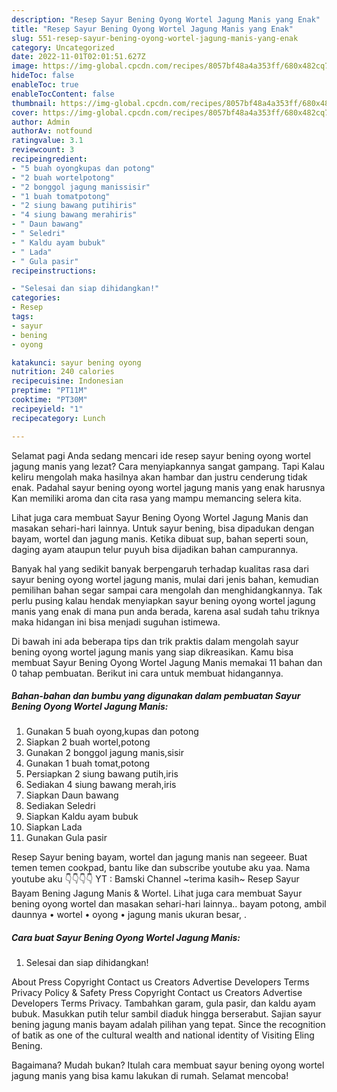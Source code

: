 ```yaml
---
description: "Resep Sayur Bening Oyong Wortel Jagung Manis yang Enak"
title: "Resep Sayur Bening Oyong Wortel Jagung Manis yang Enak"
slug: 551-resep-sayur-bening-oyong-wortel-jagung-manis-yang-enak
category: Uncategorized
date: 2022-11-01T02:01:51.627Z
image: https://img-global.cpcdn.com/recipes/8057bf48a4a353ff/680x482cq70/sayur-bening-oyong-wortel-jagung-manis-foto-resep-utama.jpg
hideToc: false
enableToc: true
enableTocContent: false
thumbnail: https://img-global.cpcdn.com/recipes/8057bf48a4a353ff/680x482cq70/sayur-bening-oyong-wortel-jagung-manis-foto-resep-utama.jpg
cover: https://img-global.cpcdn.com/recipes/8057bf48a4a353ff/680x482cq70/sayur-bening-oyong-wortel-jagung-manis-foto-resep-utama.jpg
author: Admin
authorAv: notfound
ratingvalue: 3.1
reviewcount: 3
recipeingredient:
- "5 buah oyongkupas dan potong"
- "2 buah wortelpotong"
- "2 bonggol jagung manissisir"
- "1 buah tomatpotong"
- "2 siung bawang putihiris"
- "4 siung bawang merahiris"
- " Daun bawang"
- " Seledri"
- " Kaldu ayam bubuk"
- " Lada"
- " Gula pasir"
recipeinstructions:

- "Selesai dan siap dihidangkan!"
categories:
- Resep
tags:
- sayur
- bening
- oyong

katakunci: sayur bening oyong 
nutrition: 240 calories
recipecuisine: Indonesian
preptime: "PT11M"
cooktime: "PT30M"
recipeyield: "1"
recipecategory: Lunch

---
```



Selamat pagi Anda sedang mencari ide resep sayur bening oyong wortel jagung manis yang lezat? Cara menyiapkannya sangat gampang. Tapi Kalau keliru mengolah maka hasilnya akan hambar dan justru cenderung tidak enak. Padahal sayur bening oyong wortel jagung manis yang enak harusnya Kan memiliki aroma dan cita rasa yang mampu memancing selera kita.


Lihat juga cara membuat Sayur Bening Oyong Wortel Jagung Manis dan masakan sehari-hari lainnya. Untuk sayur bening, bisa dipadukan dengan bayam, wortel dan jagung manis. Ketika dibuat sup, bahan seperti soun, daging ayam ataupun telur puyuh bisa dijadikan bahan campurannya.

Banyak hal yang sedikit banyak berpengaruh terhadap kualitas rasa dari sayur bening oyong wortel jagung manis, mulai dari jenis bahan, kemudian pemilihan bahan segar sampai cara mengolah dan menghidangkannya. Tak perlu pusing kalau hendak menyiapkan sayur bening oyong wortel jagung manis yang enak di mana pun anda berada, karena asal sudah tahu triknya maka hidangan ini bisa menjadi suguhan istimewa.


Di bawah ini ada beberapa tips dan trik praktis dalam mengolah sayur bening oyong wortel jagung manis yang siap dikreasikan. Kamu bisa membuat Sayur Bening Oyong Wortel Jagung Manis memakai 11 bahan dan 0 tahap pembuatan. Berikut ini cara untuk membuat hidangannya.

<!--inarticleads1-->

##### Bahan-bahan dan bumbu yang digunakan dalam pembuatan Sayur Bening Oyong Wortel Jagung Manis:

1. Gunakan 5 buah oyong,kupas dan potong
1. Siapkan 2 buah wortel,potong
1. Gunakan 2 bonggol jagung manis,sisir
1. Gunakan 1 buah tomat,potong
1. Persiapkan 2 siung bawang putih,iris
1. Sediakan 4 siung bawang merah,iris
1. Siapkan  Daun bawang
1. Sediakan  Seledri
1. Siapkan  Kaldu ayam bubuk
1. Siapkan  Lada
1. Gunakan  Gula pasir


Resep Sayur bening bayam, wortel dan jagung manis nan segeeer. Buat temen temen cookpad, bantu like dan subscribe youtube aku yaa. Nama youtube aku 👇👇👇👇 YT : Bamski Channel ~terima kasih~ Resep Sayur Bayam Bening Jagung Manis &amp; Wortel. Lihat juga cara membuat Sayur bening oyong wortel dan masakan sehari-hari lainnya.. bayam potong, ambil daunnya • wortel • oyong • jagung manis ukuran besar, . 

<!--inarticleads2-->

##### Cara buat Sayur Bening Oyong Wortel Jagung Manis:


1. Selesai dan siap dihidangkan!

About Press Copyright Contact us Creators Advertise Developers Terms Privacy Policy &amp; Safety Press Copyright Contact us Creators Advertise Developers Terms Privacy. Tambahkan garam, gula pasir, dan kaldu ayam bubuk. Masukkan putih telur sambil diaduk hingga berserabut. Sajian sayur bening jagung manis bayam adalah pilihan yang tepat. Since the recognition of batik as one of the cultural wealth and national identity of Visiting Eling Bening. 

Bagaimana? Mudah bukan? Itulah cara membuat sayur bening oyong wortel jagung manis yang bisa kamu lakukan di rumah. Selamat mencoba!
